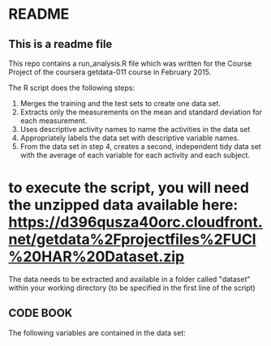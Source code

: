 # README
## This is a readme file

This repo contains a run_analysis.R file which was written for the Course Project of the coursera getdata-011 course in February 2015.

The R script does the following steps:

1. Merges the training and the test sets to create one data set.
2. Extracts only the measurements on the mean and standard deviation for each measurement. 
3. Uses descriptive activity names to name the activities in the data set
4. Appropriately labels the data set with descriptive variable names. 
5. From the data set in step 4, creates a second, independent tidy data set with the average of each variable for each activity and each subject.

# to execute the script, you will need the unzipped data available here: https://d396qusza40orc.cloudfront.net/getdata%2Fprojectfiles%2FUCI%20HAR%20Dataset.zip 

The data needs to be extracted and available in a folder called "dataset" within your working directory (to be specified in the first line of the script)

## CODE BOOK

The following variables are contained in the data set:
